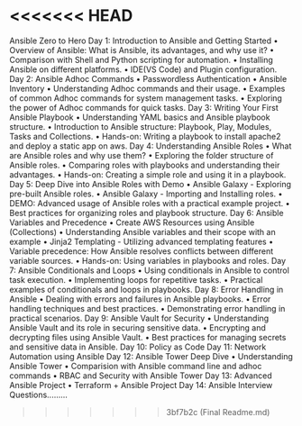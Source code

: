 <<<<<<< HEAD
=======
Ansible Zero to Hero
Day 1: Introduction to Ansible and Getting Started
•	Overview of Ansible: What is Ansible, its advantages, and why use it?
•	Comparison with Shell and Python scripting for automation.
•	Installing Ansible on different platforms.
•	IDE(VS Code) and Plugin configuration.
Day 2: Ansible Adhoc Commands
•	Passwordless Authentication
•	Ansible Inventory
•	Understanding Adhoc commands and their usage.
•	Examples of common Adhoc commands for system management tasks.
•	Exploring the power of Adhoc commands for quick tasks.
Day 3: Writing Your First Ansible Playbook
•	Understanding YAML basics and Ansible playbook structure.
•	Introduction to Ansible structure: Playbook, Play, Modules, Tasks and Collections.
•	Hands-on: Writing a playbook to install apache2 and deploy a static app on aws.
Day 4: Understanding Ansible Roles
•	What are Ansible roles and why use them?
•	Exploring the folder structure of Ansible roles.
•	Comparing roles with playbooks and understanding their advantages.
•	Hands-on: Creating a simple role and using it in a playbook.
Day 5: Deep Dive into Ansible Roles with Demo
•	Ansible Galaxy - Exploring pre-built Ansible roles.
•	Ansible Galaxy - Importing and Installing roles.
•	DEMO: Advanced usage of Ansible roles with a practical example project.
•	Best practices for organizing roles and playbook structure.
Day 6: Ansible Variables and Precedence
•	Create AWS Resources using Ansible (Collections)
•	Understanding Ansible variables and their scope with an example
•	Jinja2 Templating - Utilizing advanced templating features
•	Variable precedence: How Ansible resolves conflicts between different variable sources.
•	Hands-on: Using variables in playbooks and roles.
Day 7: Ansible Conditionals and Loops
•	Using conditionals in Ansible to control task execution.
•	Implementing loops for repetitive tasks.
•	Practical examples of conditionals and loops in playbooks.
Day 8: Error Handling in Ansible
•	Dealing with errors and failures in Ansible playbooks.
•	Error handling techniques and best practices.
•	Demonstrating error handling in practical scenarios.
Day 9: Ansible Vault for Security
•	Understanding Ansible Vault and its role in securing sensitive data.
•	Encrypting and decrypting files using Ansible Vault.
•	Best practices for managing secrets and sensitive data in Ansible.
Day 10: Policy as Code
Day 11: Network Automation using Ansible
Day 12: Ansible Tower Deep Dive
•	Understanding Ansible Tower
•	Comparision with Ansible command line and adhoc commands
•	RBAC and Security with Ansible Tower
Day 13: Advanced Ansible Project
•	Terraform + Ansible Project
Day 14: Ansible Interview Questions.........

>>>>>>> 3bf7b2c (Final Readme.md)

